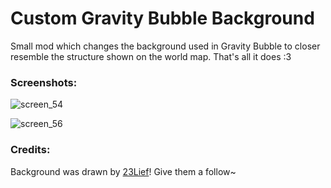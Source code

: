 # Custom Gravity Bubble Background

Small mod which changes the background used in Gravity Bubble to closer resemble the structure shown on the world map.
That's all it does :3

### Screenshots:
![screen_54](https://github.com/user-attachments/assets/350e6f18-8a97-425a-85c2-f7a316a08e04)

![screen_56](https://github.com/user-attachments/assets/1c5a5cc3-0e38-4d2c-895e-28bab35c900d)


### Credits:

Background was drawn by [23Lief](https://bsky.app/profile/23lief.bsky.social)! Give them a follow~
